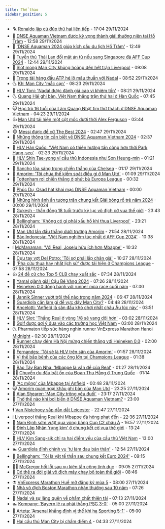 ```yaml
---
title: Thể thao
sidebar_position: 5
---
```


<!-- vnexpress-the-thao:START -->
- 🪜 [Ronaldo lập cú đúp thứ hai liên tiếp](https://vnexpress.net/ronaldo-lap-cu-dup-thu-hai-lien-tiep-4822086.html) - 17:04 29/11/2024
- 🦩 [DNSE Aquaman Vietnam được kỳ vọng thành giải thường niên tại Hồ Tràm](https://vnexpress.net/dnse-aquaman-vietnam-duoc-ky-vong-thanh-giai-thuong-nien-tai-ho-tram-4822055.html) - 12:58 29/11/2024
- 🧰 [&#39;DNSE Aquaman 2024 giúp kích cầu du lịch Hồ Tràm&#39;](https://vnexpress.net/dnse-aquaman-2024-giup-kich-cau-du-lich-ho-tram-4822051.html) - 12:49 29/11/2024
- 🤗 [Tuyển thủ Thái Lan đối mặt án tù nếu sang Singapore đá AFF Cup 2024](https://vnexpress.net/tuyen-thu-thai-lan-doi-mat-an-tu-neu-sang-singapore-da-aff-cup-2024-4822047.html) - 12:44 29/11/2024
- 🥳 [Slot mong Man City khủng hoảng đến hết trận Liverpool](https://vnexpress.net/slot-mong-man-city-khung-hoang-den-het-tran-liverpool-4821731.html) - 09:08 29/11/2024
- 🦣 [Trọng tài hàng đầu ATP hé lộ mâu thuẫn với Nadal](https://vnexpress.net/trong-tai-hang-dau-atp-he-lo-mau-thuan-voi-nadal-4821965.html) - 08:52 29/11/2024
- 🌜 [Khi Man City &#39;mắc cạn&#39;](https://vnexpress.net/khi-man-city-mac-can-4821585.html) - 08:23 29/11/2024
- 🫶 [HLV Toni: &#39;Nadal được đánh giá cao vì khiêm tốn&#39;](https://vnexpress.net/hlv-toni-nadal-duoc-danh-gia-cao-vi-khiem-ton-4821831.html) - 08:21 29/11/2024
- 🌜 [Quang Hải ghi bàn, Việt Nam thắng trận thứ hai ở Hàn Quốc](https://vnexpress.net/quang-hai-ghi-ban-viet-nam-thang-tran-thu-hai-o-han-quoc-4821963.html) - 07:45 29/11/2024
- 😺 [Học trò 16 tuổi của Lâm Quang Nhật tìm thử thách ở DNSE Aquaman Vietnam](https://vnexpress.net/hoc-tro-16-tuoi-cua-lam-quang-nhat-tim-thu-thach-o-dnse-aquaman-vietnam-4813044.html) - 04:23 29/11/2024
- 👍 [Man Utd tái hiện một cột mốc dưới thời Alex Ferguson](https://vnexpress.net/man-utd-tai-hien-mot-cot-moc-duoi-thoi-alex-ferguson-4821700.html) - 03:44 29/11/2024
- 🐵 [Messi được đề cử The Best 2024](https://vnexpress.net/messi-duoc-de-cu-the-best-2024-4821786.html) - 02:47 29/11/2024
- 💫 [Những thông tin cần biết về DNSE Aquaman Vietnam 2024](https://vnexpress.net/nhung-thong-tin-can-biet-ve-dnse-aquaman-vietnam-2024-4821679.html) - 02:37 29/11/2024
- 🦆 [HLV Hàn Quốc: &#39;Việt Nam có thiên hướng tấn công hơn thời Park Hang-seo&#39;](https://vnexpress.net/hlv-han-quoc-viet-nam-co-thien-huong-tan-cong-hon-thoi-park-hang-seo-4821676.html) - 02:23 29/11/2024
- 🙉 [HLV Shin Tae-yong ví cầu thủ Indonesia như Son Heung-min](https://vnexpress.net/hlv-shin-tae-yong-vi-cau-thu-indonesia-nhu-son-heung-min-4821631.html) - 01:21 29/11/2024
- 📝 [Sancho tỏa sáng trong chiến thắng của Chelsea](https://vnexpress.net/sancho-toa-sang-trong-chien-thang-cua-chelsea-4821708.html) - 01:17 29/11/2024
- 💯 [Amorim: &#39;Tôi chưa thể kiểm soát điều gì ở Man Utd&#39;](https://vnexpress.net/amorim-toi-chua-the-kiem-soat-dieu-gi-o-man-utd-4821715.html) - 01:09 29/11/2024
- 🌈 [Tottenham rơi chiến thắng ở phút bù Europa League](https://vnexpress.net/tottenham-roi-chien-thang-o-phut-bu-europa-league-4821699.html) - 00:32 29/11/2024
- 🦩 [Phúc Du, Osad hát khai mạc DNSE Aquaman Vietnam](https://vnexpress.net/phuc-du-osad-hat-khai-mac-dnse-aquaman-vietnam-4821605.html) - 00:00 29/11/2024
- 🐲 [Những hình ảnh ấn tượng trận chung kết Giải bóng rổ trẻ năm 2024](https://vnexpress.net/nhung-hinh-anh-an-tuong-tran-chung-ket-giai-bong-ro-tre-nam-2024-4821319.html) - 00:00 29/11/2024
- 🌁 [Gukesh - thần đồng 18 tuổi trước kỷ lục vô địch cờ vua thế giới](https://vnexpress.net/gukesh-than-dong-18-tuoi-truoc-ky-luc-vo-dich-co-vua-the-gioi-4821488.html) - 23:43 28/11/2024
- 💯 [Bellingham: &#39;Không có gì phải xấu hổ khi thua Liverpool&#39;](https://vnexpress.net/bellingham-khong-co-gi-phai-xau-ho-khi-thua-liverpool-4821603.html) - 23:21 28/11/2024
- 🌝 [Man Utd lần đầu thắng dưới trướng Amorim](https://vnexpress.net/man-utd-lan-dau-thang-duoi-truong-amorim-4821688.html) - 21:54 28/11/2024
- 🤖 [Báo Indonesia: &#39;Việt Nam nghiêm túc nhất ở AFF Cup 2024&#39;](https://vnexpress.net/bao-indonesia-viet-nam-nghiem-tuc-nhat-o-aff-cup-2024-4821610.html) - 10:38 28/11/2024
- 🕯 [McManaman: &#39;Với Real, Joselu hữu ích hơn Mbappe&#39;](https://vnexpress.net/mcmanaman-voi-real-joselu-huu-ich-hon-mbappe-4821575.html) - 10:32 28/11/2024
- 🧰 [Cựu tay vợt Del Potro: &#39;Tôi sợ phải lắp chân giả&#39;](https://vnexpress.net/cuu-tay-vot-del-potro-toi-so-phai-lap-chan-gia-4821550.html) - 10:27 28/11/2024
- 🥳 [&#39;Pha cứu thua hay nhất lịch sử&#39; được tái hiện ở Champions League](https://vnexpress.net/pha-cuu-thua-hay-nhat-lich-su-duoc-tai-hien-o-champions-league-4821293.html) - 07:58 28/11/2024
- 👍 [24 đề cử cho Top 5 CLB chạy xuất sắc](https://vnexpress.net/24-de-cu-cho-top-5-clb-chay-xuat-sac-4818837.html) - 07:34 28/11/2024
- 💪 [Yamal giành giải Cậu Bé Vàng 2024](https://vnexpress.net/yamal-gianh-giai-cau-be-vang-2024-4821398.html) - 07:26 28/11/2024
- 👹 [Heineken 0.0 đồng hành với runner mùa race cuối năm](https://vnexpress.net/heineken-0-0-dong-hanh-voi-runner-mua-race-cuoi-nam-4819994.html) - 07:00 28/11/2024
- 🧰 [Jannik Sinner vượt trội thế nào trong năm 2024](https://vnexpress.net/jannik-sinner-vuot-troi-the-nao-trong-nam-2024-4820629.html) - 06:47 28/11/2024
- 🚀 [Guardiola cần làm gì để vực dậy Man City?](https://vnexpress.net/guardiola-can-lam-gi-de-vuc-day-man-city-4821364.html) - 04:48 28/11/2024
- 🎃 [Ancelotti: &#39;Anfield là sân đấu khó chơi nhất châu Âu lúc này&#39;](https://vnexpress.net/ancelotti-anfield-la-san-dau-kho-choi-nhat-chau-au-luc-nay-4821280.html) - 03:51 28/11/2024
- 🧰 [HLV Slot: &#39;Thắng Real ở vòng 1/8 sẽ vang dội hơn&#39;](https://vnexpress.net/hlv-slot-thang-real-o-vong-1-8-se-vang-doi-hon-4821310.html) - 03:02 28/11/2024
- 👀 [Golf được gợi ý đưa vào các trường học Việt Nam](https://vnexpress.net/golf-duoc-goi-y-dua-vao-cac-truong-hoc-viet-nam-4821111.html) - 03:00 28/11/2024
- 🌜 [Pharmaton tiếp sức hàng nghìn runner VnExpress Marathon Hanoi Midnight](https://vnexpress.net/pharmaton-tiep-suc-hang-nghin-runner-vnexpress-marathon-hanoi-midnight-4821288.html) - 02:30 28/11/2024
- 🫶 [Runner chạy đêm Hà Nội mừng chiến thắng với Heineken 0.0](https://vnexpress.net/runner-chay-dem-ha-noi-mung-chien-thang-voi-heineken-0-0-4820908.html) - 02:00 28/11/2024
- 🦄 [Fernandes: &#39;Tôi sẽ là HLV trên sân của Amorim&#39;](https://vnexpress.net/fernandes-toi-se-la-hlv-tren-san-cua-amorim-4821213.html) - 01:57 28/11/2024
- 🥳 [Vị thế bấp bênh của các ông lớn tại Champions League](https://vnexpress.net/vi-the-bap-benh-cua-cac-ong-lon-tai-champions-league-4821246.html) - 01:38 28/11/2024
- 🐲 [Báo Tây Ban Nha: &#39;Mbappe là vấn đề của Real&#39;](https://vnexpress.net/bao-tay-ban-nha-mbappe-la-van-de-cua-real-4821227.html) - 01:27 28/11/2024
- 🧑‍🏫 [Chuyến du đấu bất ổn của Đoàn Thu Hằng ở Trung Quốc](https://vnexpress.net/chuyen-du-dau-bat-on-cua-doan-thu-hang-o-trung-quoc-4820981.html) - 01:14 28/11/2024
- 🤔 [&#39;Ác mộng&#39; của Mbappe tại Anfield](https://vnexpress.net/ac-mong-cua-mbappe-tai-anfield-4821228.html) - 00:48 28/11/2024
- 😺 [Amorim quan ngại khâu ghi bàn của Man Utd](https://vnexpress.net/amorim-quan-ngai-khau-ghi-ban-cua-man-utd-4821214.html) - 23:25 27/11/2024
- 💪 [Alan Shearer: &#39;Man City trông yếu đuối&#39;](https://vnexpress.net/alan-shearer-man-city-trong-yeu-duoi-4821093.html) - 23:17 27/11/2024
- 💼 [Thở thế nào khi bơi biển ở DNSE Aquaman Vietnam?](https://vnexpress.net/tho-the-nao-khi-boi-bien-o-dnse-aquaman-vietnam-4820421.html) - 23:00 27/11/2024
- 🕴 [Van Nistelrooy sắp dẫn dắt Leicester](https://vnexpress.net/van-nistelrooy-sap-dan-dat-leicester-4821212.html) - 22:47 27/11/2024
- 🕯 [Liverpool thắng Real khi Mbappe đá hỏng phạt đền](https://vnexpress.net/liverpool-thang-real-khi-mbappe-da-hong-phat-den-4821215.html) - 22:36 27/11/2024
- 📝 [Nam Định sớm vượt qua vòng bảng Cup C2 châu Á](https://vnexpress.net/nam-dinh-som-vuot-qua-vong-bang-cup-c2-chau-a-4821204.html) - 16:57 27/11/2024
- 🧐 [Đinh Lập Nhân &#39;rụng kim&#39; ở chung kết cờ vua thế giới](https://vnexpress.net/dinh-lap-nhan-rung-kim-o-chung-ket-co-vua-the-gioi-4821179.html) - 13:24 27/11/2024
- 🙉 [HLV Kim Sang-sik chỉ ra hai điểm yếu của cầu thủ Việt Nam](https://vnexpress.net/hlv-kim-sang-sik-chi-ra-hai-diem-yeu-cua-cau-thu-viet-nam-4821160.html) - 13:00 27/11/2024
- 🏊 [Guardiola đính chính vụ &#39;tự làm đau bản thân&#39;](https://vnexpress.net/guardiola-dinh-chinh-vu-tu-lam-dau-ban-than-4821176.html) - 12:54 27/11/2024
- 🌊 [Bellingham: &#39;Tôi là vật tế thần sau chung kết Euro 2024&#39;](https://vnexpress.net/bellingham-toi-la-vat-te-than-sau-chung-ket-euro-2024-4821021.html) - 09:15 27/11/2024
- 👨‍🏫 [McGregor hối lỗi sau vụ kiện tấn công tình dục](https://vnexpress.net/mcgregor-hoi-loi-sau-vu-kien-tan-cong-tinh-duc-4821005.html) - 09:05 27/11/2024
- 🥷 [Có thể ra đời giải vô địch máy chạy bộ toàn thế giới](https://vnexpress.net/co-the-ra-doi-giai-vo-dich-may-chay-bo-toan-the-gioi-4820919.html) - 08:46 27/11/2024
- ⚗️ [VnExpress Marathon Huế mở đăng ký mùa 5](https://vnexpress.net/vnexpress-marathon-hue-mo-dang-ky-mua-5-4820847.html) - 08:00 27/11/2024
- 🌮 [Nhà vô địch Boston Marathon nhận thưởng sau 10 năm](https://vnexpress.net/nha-vo-dich-boston-marathon-nhan-thuong-sau-10-nam-4820923.html) - 07:26 27/11/2024
- 🤩 [Nadal và sự lãng quên về phẩm chất thiên tài](https://vnexpress.net/nadal-va-su-lang-quen-ve-pham-chat-thien-tai-4820820.html) - 07:13 27/11/2024
- 🏊 [Kompany: &#39;Bayern lẽ ra phải thắng PSG 3-0&#39;](https://vnexpress.net/kompany-bayern-le-ra-phai-thang-psg-3-0-4820812.html) - 05:00 27/11/2024
- 🐎 [Arteta: &#39;Arsenal khẳng định vị thế khi hạ Sporting 5-1&#39;](https://vnexpress.net/arteta-arsenal-khang-dinh-vi-the-khi-ha-sporting-5-1-4820777.html) - 05:00 27/11/2024
- 💫 [Hai cầu thủ Man City bị chấm điểm 4](https://vnexpress.net/hai-cau-thu-man-city-bi-cham-diem-4-4820885.html) - 04:33 27/11/2024<!-- vnexpress-the-thao:END -->
